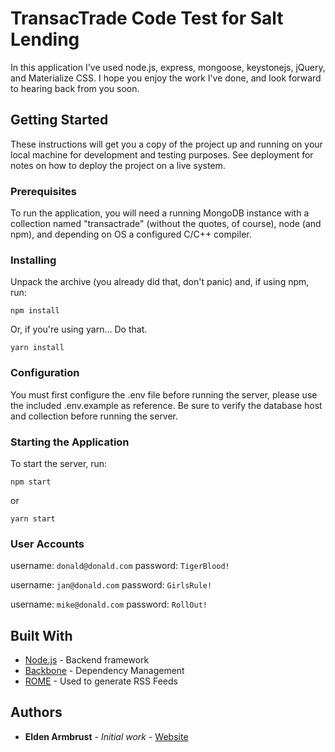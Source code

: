 # TransacTrade Code Test for Salt Lending

In this application I've used node.js, express, mongoose, keystonejs, jQuery, and Materialize CSS.  I hope you enjoy the work I've done, and look forward to hearing back from you soon.


## Getting Started

These instructions will get you a copy of the project up and running on your local machine for development and testing purposes. See deployment for notes on how to deploy the project on a live system.

### Prerequisites

To run the application, you will need a running MongoDB instance with a collection named "transactrade" (without the quotes, of course), node (and npm), and depending on OS a configured C/C++ compiler.

### Installing

Unpack the archive (you already did that, don't panic) and, if using npm, run:

```
npm install
```

Or, if you're using yarn...  Do that.

```
yarn install
```


### Configuration

You must first configure the .env file before running the server, please use the included .env.example as reference.
Be sure to verify the database host and collection before running the server.


### Starting the Application
To start the server, run:
```
npm start
```
or
```
yarn start
```

### User Accounts

username: ```donald@donald.com```
password: ```TigerBlood!```

username: ```jan@donald.com```
password: ```GirlsRule!```

username: ```mike@donald.com```
password: ```RollOut!```

## Built With

* [Node.js](http://www.nodejs.org/) - Backend framework
* [Backbone](https://backbonejs.org/) - Dependency Management
* [ROME](https://rometools.github.io/rome/) - Used to generate RSS Feeds



## Authors

* **Elden Armbrust** - *Initial work* - [Website](https://www.eldenarmbrust.com)






